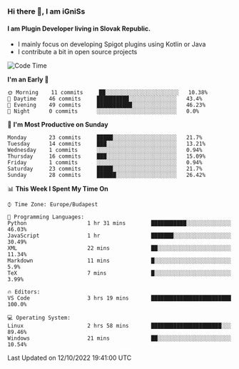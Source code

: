 ### Hi there 👋, I am iGniSs

#### I am Plugin Developer living in Slovak Republic.
- I mainly focus on developing Spigot plugins using Kotlin or Java
- I contribute a bit in open source projects

<!--START_SECTION:waka-->
![Code Time](http://img.shields.io/badge/Code%20Time-932%20hrs%2037%20mins-blue)

**I'm an Early 🐤** 

```text
🌞 Morning    11 commits     ██░░░░░░░░░░░░░░░░░░░░░░░   10.38% 
🌆 Daytime    46 commits     ██████████░░░░░░░░░░░░░░░   43.4% 
🌃 Evening    49 commits     ███████████░░░░░░░░░░░░░░   46.23% 
🌙 Night      0 commits      ░░░░░░░░░░░░░░░░░░░░░░░░░   0.0%

```
📅 **I'm Most Productive on Sunday** 

```text
Monday       23 commits     █████░░░░░░░░░░░░░░░░░░░░   21.7% 
Tuesday      14 commits     ███░░░░░░░░░░░░░░░░░░░░░░   13.21% 
Wednesday    1 commits      ░░░░░░░░░░░░░░░░░░░░░░░░░   0.94% 
Thursday     16 commits     ███░░░░░░░░░░░░░░░░░░░░░░   15.09% 
Friday       1 commits      ░░░░░░░░░░░░░░░░░░░░░░░░░   0.94% 
Saturday     23 commits     █████░░░░░░░░░░░░░░░░░░░░   21.7% 
Sunday       28 commits     ██████░░░░░░░░░░░░░░░░░░░   26.42%

```


📊 **This Week I Spent My Time On** 

```text
⌚︎ Time Zone: Europe/Budapest

💬 Programming Languages: 
Python                   1 hr 31 mins        ███████████░░░░░░░░░░░░░░   46.03% 
JavaScript               1 hr                ███████░░░░░░░░░░░░░░░░░░   30.49% 
XML                      22 mins             ██░░░░░░░░░░░░░░░░░░░░░░░   11.34% 
Markdown                 11 mins             █░░░░░░░░░░░░░░░░░░░░░░░░   5.9% 
TeX                      7 mins              █░░░░░░░░░░░░░░░░░░░░░░░░   3.99%

🔥 Editors: 
VS Code                  3 hrs 19 mins       █████████████████████████   100.0%

💻 Operating System: 
Linux                    2 hrs 58 mins       ██████████████████████░░░   89.46% 
Windows                  21 mins             ██░░░░░░░░░░░░░░░░░░░░░░░   10.54%

```


 Last Updated on 12/10/2022 19:41:00 UTC
<!--END_SECTION:waka-->